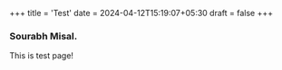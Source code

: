 +++
title = 'Test'
date = 2024-04-12T15:19:07+05:30
draft = false
+++

### Sourabh Misal.

This is test page!